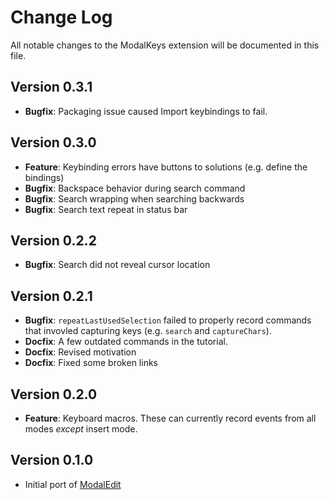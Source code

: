 # Change Log

All notable changes to the ModalKeys extension will be documented in this file.

## Version 0.3.1

- **Bugfix**: Packaging issue caused Import keybindings to fail.

## Version 0.3.0

- **Feature**: Keybinding errors have buttons to solutions (e.g. define the bindings)
- **Bugfix**: Backspace behavior during search command
- **Bugfix**: Search wrapping when searching backwards
- **Bugfix**: Search text repeat in status bar

## Version 0.2.2

- **Bugfix**: Search did not reveal cursor location

## Version 0.2.1

- **Bugfix**: `repeatLastUsedSelection` failed to properly record commands
that invovled capturing keys (e.g. `search` and `captureChars`).
- **Docfix**: A few outdated commands in the tutorial. 
- **Docfix**: Revised motivation
- **Docfix**: Fixed some broken links

## Version 0.2.0

- **Feature**: Keyboard macros. These can currently record events from all modes *except* insert mode.

## Version 0.1.0

- Initial port of [ModalEdit](https://github.com/johtela/vscode-modaledit)